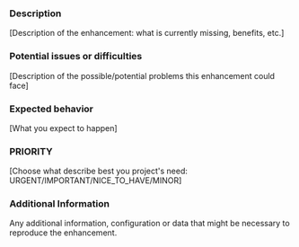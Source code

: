 ### Description

[Description of the enhancement: what is currently missing, benefits, etc.]

### Potential issues or difficulties

[Description of the possible/potential problems this enhancement could face]

### Expected behavior

[What you expect to happen]

### PRIORITY

[Choose what describe best you project's need: URGENT/IMPORTANT/NICE_TO_HAVE/MINOR]

### Additional Information

Any additional information, configuration or data that might be necessary to reproduce the enhancement.
